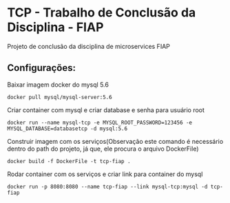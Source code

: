 # TCP - Trabalho de Conclusão da Disciplina - FIAP

Projeto de conclusão da disciplina de microservices FIAP

<h2>Configurações:</h2>
Baixar imagem docker do mysql 5.6

```
docker pull mysql/mysql-server:5.6
```
Criar container com mysql e criar database e senha para usuário root
```
docker run --name mysql-tcp -e MYSQL_ROOT_PASSWORD=123456 -e MYSQL_DATABASE=databasetcp -d mysql:5.6
```

Construir imagem com os serviços(Observação este comando é necessário dentro do path do projeto, já que, ele procura o arquivo DockerFile)
```
docker build -f DockerFile -t tcp-fiap .
```

Rodar container com os serviços e criar link para container do mysql
```
docker run -p 8080:8080 --name tcp-fiap --link mysql-tcp:mysql -d tcp-fiap
```
